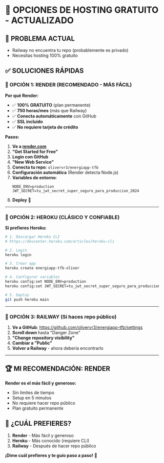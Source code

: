 # 🚀 OPCIONES DE HOSTING GRATUITO - ACTUALIZADO

## 🎯 PROBLEMA ACTUAL
- Railway no encuentra tu repo (probablemente es privado)
- Necesitas hosting 100% gratuito

## ✅ SOLUCIONES RÁPIDAS

### 🥇 OPCIÓN 1: RENDER (RECOMENDADO - MÁS FÁCIL)

**Por qué Render:**
- ✅ **100% GRATUITO** (plan permanente)
- ✅ **750 horas/mes** (más que Railway)
- ✅ **Conecta automáticamente** con GitHub
- ✅ **SSL incluido**
- ✅ **No requiere tarjeta de crédito**

**Pasos:**
1. **Ve a [render.com](https://render.com)**
2. **"Get Started for Free"**
3. **Login con GitHub**
4. **"New Web Service"**
5. **Conecta tu repo**: `olivervr3/energiapp-tfb`
6. **Configuración automática** (Render detecta Node.js)
7. **Variables de entorno**:
   ```
   NODE_ENV=production
   JWT_SECRET=tu_jwt_secret_super_seguro_para_produccion_2024
   ```
8. **Deploy** 🚀

---

### 🥈 OPCIÓN 2: HEROKU (CLÁSICO Y CONFIABLE)

**Si prefieres Heroku:**
```bash
# 1. Descargar Heroku CLI
# https://devcenter.heroku.com/articles/heroku-cli

# 2. Login
heroku login

# 3. Crear app
heroku create energiapp-tfb-oliver

# 4. Configurar variables
heroku config:set NODE_ENV=production
heroku config:set JWT_SECRET=tu_jwt_secret_super_seguro_para_produccion_2024

# 5. Deploy
git push heroku main
```

---

### 🥉 OPCIÓN 3: RAILWAY (Si haces repo público)

1. **Ve a GitHub**: https://github.com/olivervr3/energiapp-tfb/settings
2. **Scroll down** hasta "Danger Zone"
3. **"Change repository visibility"**
4. **Cambiar a "Public"**
5. **Volver a Railway** - ahora debería encontrarlo

---

## 🏆 MI RECOMENDACIÓN: RENDER

**Render es el más fácil y generoso:**
- Sin límites de tiempo
- Setup en 5 minutos
- No requiere hacer repo público
- Plan gratuito permanente

## 🎯 ¿CUÁL PREFIERES?

1. **Render** - Más fácil y generoso
2. **Heroku** - Más conocido (requiere CLI)
3. **Railway** - Después de hacer repo público

**¡Dime cuál prefieres y te guío paso a paso!** 🌟
